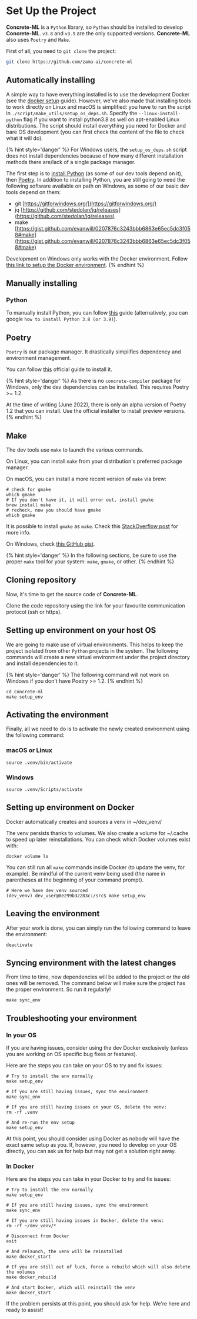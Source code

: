 # Set Up the Project

**Concrete-ML** is a `Python` library, so `Python` should be installed to develop **Concrete-ML**. `v3.8` and `v3.9` are the only supported versions. **Concrete-ML** also uses `Poetry` and `Make`.

First of all, you need to `git clone` the project:

```bash
git clone https://github.com/zama-ai/concrete-ml
```

## Automatically installing

A simple way to have everything installed is to use the development Docker (see the [docker setup](docker_setup.md) guide). However, we've also made that installing tools to work directly on Linux and macOS is simplified: you have to run the script in `./script/make_utils/setup_os_deps.sh`. Specify the `--linux-install-python` flag if you want to install python3.8 as well on apt-enabled Linux distributions. The script should install everything you need for Docker and bare OS development (you can first check the content of the file to check what it will do).

{% hint style='danger' %}
For Windows users, the `setup_os_deps.sh` script does not install dependencies because of how many different installation methods there are/lack of a single package manager.

The first step is to [install Python](#installing-python) (as some of our dev tools depend on it), then [Poetry](#installing-poetry). In addition to installing Python, you are still going to need the following software available on path on Windows, as some of our basic dev tools depend on them:

- git [https://gitforwindows.org/](https://gitforwindows.org/)
- jq [https://github.com/stedolan/jq/releases](https://github.com/stedolan/jq/releases)
- make [https://gist.github.com/evanwill/0207876c3243bbb6863e65ec5dc3f058#make](https://gist.github.com/evanwill/0207876c3243bbb6863e65ec5dc3f058#make)

Development on Windows only works with the Docker environment. Follow [this link to setup the Docker environment](docker_setup.md).
{% endhint %}

## Manually installing

### Python

To manually install Python, you can follow [this](https://realpython.com/installing-python/) guide (alternatively, you can google `how to install Python 3.8 (or 3.9)`).

## Poetry

`Poetry` is our package manager. It drastically simplifies dependency and environment management.

You can follow [this](https://python-poetry.org/docs/#installation) official guide to install it.

{% hint style='danger' %}
As there is no `concrete-compiler` package for Windows, only the dev dependencies can be installed. This requires Poetry >= 1.2.

At the time of writing (June 2022), there is only an alpha version of Poetry 1.2 that you can install. Use the official installer to install preview versions.
{% endhint %}

## Make

The dev tools use `make` to launch the various commands.

On Linux, you can install `make` from your distribution's preferred package manager.

On macOS, you can install a more recent version of `make` via brew:

```shell
# check for gmake
which gmake
# If you don't have it, it will error out, install gmake
brew install make
# recheck, now you should have gmake
which gmake
```

It is possible to install `gmake` as `make`. Check this [StackOverflow post](https://stackoverflow.com/questions/38901894/how-can-i-install-a-newer-version-of-make-on-mac-os) for more info.

On Windows, check [this GitHub gist](https://gist.github.com/evanwill/0207876c3243bbb6863e65ec5dc3f058#make).

{% hint style='danger' %}
In the following sections, be sure to use the proper `make` tool for your system: `make`, `gmake`, or other.
{% endhint %}

## Cloning repository

Now, it's time to get the source code of **Concrete-ML**.

Clone the code repository using the link for your favourite communication protocol (ssh or https).

## Setting up environment on your host OS

We are going to make use of virtual environments. This helps to keep the project isolated from other `Python` projects in the system. The following commands will create a new virtual environment under the project directory and install dependencies to it.

{% hint style='danger' %}
The following command will not work on Windows if you don't have Poetry >= 1.2.
{% endhint %}

```shell
cd concrete-ml
make setup_env
```

## Activating the environment

Finally, all we need to do is to activate the newly created environment using the following command:

### macOS or Linux

```shell
source .venv/bin/activate
```

### Windows

```shell
source .venv/Scripts/activate
```

## Setting up environment on Docker

Docker automatically creates and sources a venv in ~/dev_venv/

The venv persists thanks to volumes. We also create a volume for ~/.cache to speed up later reinstallations. You can check which Docker volumes exist with:

```shell
docker volume ls
```

You can still run all `make` commands inside Docker (to update the venv, for example). Be mindful of the current venv being used (the name in parentheses at the beginning of your command prompt).

```shell
# Here we have dev_venv sourced
(dev_venv) dev_user@8e299b32283c:/src$ make setup_env
```

## Leaving the environment

After your work is done, you can simply run the following command to leave the environment:

```shell
deactivate
```

## Syncing environment with the latest changes

From time to time, new dependencies will be added to the project or the old ones will be removed. The command below will make sure the project has the proper environment. So run it regularly!

```shell
make sync_env
```

## Troubleshooting your environment

### In your OS

If you are having issues, consider using the dev Docker exclusively (unless you are working on OS specific bug fixes or features).

Here are the steps you can take on your OS to try and fix issues:

```shell
# Try to install the env normally
make setup_env

# If you are still having issues, sync the environment
make sync_env

# If you are still having issues on your OS, delete the venv:
rm -rf .venv

# And re-run the env setup
make setup_env
```

At this point, you should consider using Docker as nobody will have the exact same setup as you. If, however, you need to develop on your OS directly, you can ask us for help but may not get a solution right away.

### In Docker

Here are the steps you can take in your Docker to try and fix issues:

```shell
# Try to install the env normally
make setup_env

# If you are still having issues, sync the environment
make sync_env

# If you are still having issues in Docker, delete the venv:
rm -rf ~/dev_venv/*

# Disconnect from Docker
exit

# And relaunch, the venv will be reinstalled
make docker_start

# If you are still out of luck, force a rebuild which will also delete the volumes
make docker_rebuild

# And start Docker, which will reinstall the venv
make docker_start
```

If the problem persists at this point, you should ask for help. We're here and ready to assist!
